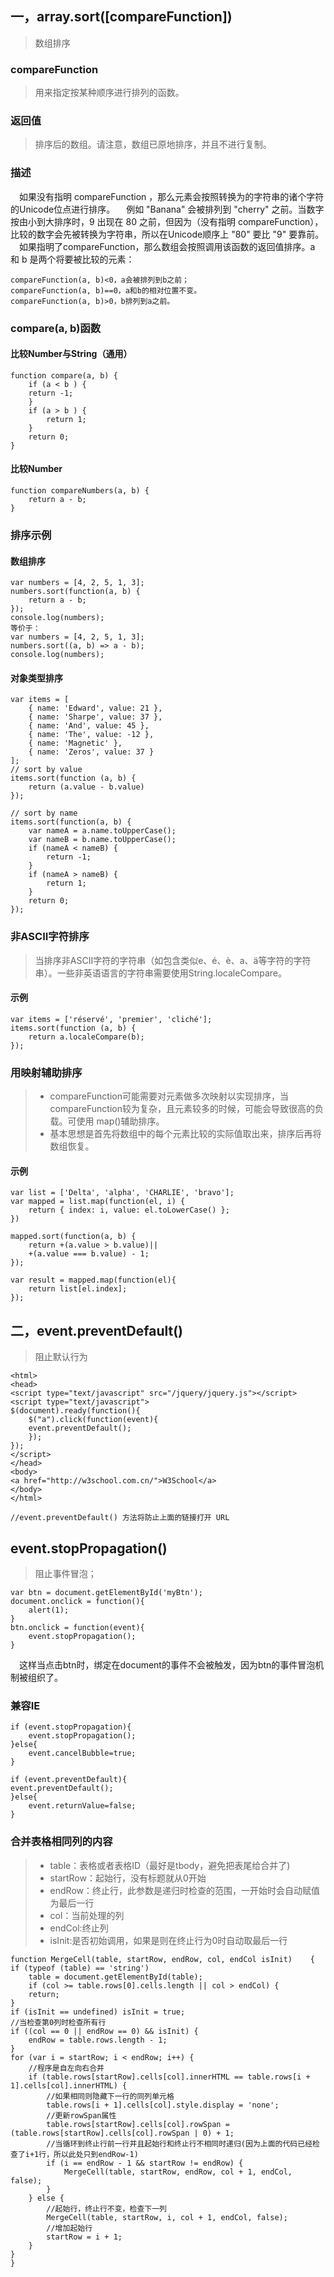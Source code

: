 ## 一，array.sort([compareFunction])
>数组排序
### compareFunction
>用来指定按某种顺序进行排列的函数。
### 返回值
>排序后的数组。请注意，数组已原地排序，并且不进行复制。
### 描述
&emsp;如果没有指明 compareFunction ，那么元素会按照转换为的字符串的诸个字符的Unicode位点进行排序。
&emsp;例如 "Banana" 会被排列到 "cherry" 之前。当数字按由小到大排序时，9 出现在 80 之前，但因为（没有指明 compareFunction），比较的数字会先被转换为字符串，所以在Unicode顺序上 "80" 要比 "9" 要靠前。
&emsp;如果指明了compareFunction，那么数组会按照调用该函数的返回值排序。a 和 b 是两个将要被比较的元素：

    compareFunction(a, b)<0，a会被排列到b之前；
    compareFunction(a, b)==0，a和b的相对位置不变。
    compareFunction(a, b)>0，b排列到a之前。

### compare(a, b)函数
#### 比较Number与String（通用）
    function compare(a, b) {
        if (a < b ) {   
        return -1;
        }
        if (a > b ) {
            return 1;
        }
        return 0;
    }

#### 比较Number

    function compareNumbers(a, b) {
        return a - b;
    }

### 排序示例
#### 数组排序

    var numbers = [4, 2, 5, 1, 3];
    numbers.sort(function(a, b) {
        return a - b;
    });
    console.log(numbers);
    等价于：
    var numbers = [4, 2, 5, 1, 3]; 
    numbers.sort((a, b) => a - b); 
    console.log(numbers);


#### 对象类型排序

    var items = [
        { name: 'Edward', value: 21 },
        { name: 'Sharpe', value: 37 },
        { name: 'And', value: 45 },
        { name: 'The', value: -12 },
        { name: 'Magnetic' },
        { name: 'Zeros', value: 37 }
    ];
    // sort by value
    items.sort(function (a, b) {
        return (a.value - b.value)
    });

    // sort by name
    items.sort(function(a, b) {
        var nameA = a.name.toUpperCase(); 
        var nameB = b.name.toUpperCase(); 
        if (nameA < nameB) {
            return -1;
        }
        if (nameA > nameB) {
            return 1;
        }
        return 0;
    });


### 非ASCII字符排序
>当排序非ASCII字符的字符串（如包含类似e、é、è、a、ä等字符的字符串）。一些非英语语言的字符串需要使用String.localeCompare。
#### 示例

    var items = ['réservé', 'premier', 'cliché'];
    items.sort(function (a, b) {
        return a.localeCompare(b);
    });


### 用映射辅助排序
>* compareFunction可能需要对元素做多次映射以实现排序，当 compareFunction较为复杂，且元素较多的时候，可能会导致很高的负载。可使用 map()辅助排序。
>* 基本思想是首先将数组中的每个元素比较的实际值取出来，排序后再将数组恢复。

#### 示例

    var list = ['Delta', 'alpha', 'CHARLIE', 'bravo'];
    var mapped = list.map(function(el, i) {
        return { index: i, value: el.toLowerCase() };
    })

    mapped.sort(function(a, b) {
        return +(a.value > b.value)|| 
        +(a.value === b.value) - 1;
    });

    var result = mapped.map(function(el){
        return list[el.index];
    });

## 二，event.preventDefault()
>阻止默认行为

    <html>
    <head>
    <script type="text/javascript" src="/jquery/jquery.js"></script>
    <script type="text/javascript">
    $(document).ready(function(){
        $("a").click(function(event){
        event.preventDefault();
        });
    });
    </script>
    </head>
    <body>
    <a href="http://w3school.com.cn/">W3School</a>
    </body>
    </html>

    //event.preventDefault() 方法将防止上面的链接打开 URL
    
## event.stopPropagation()
>阻止事件冒泡；

    var btn = document.getElementById('myBtn');
    document.onclick = function(){
        alert(1);
    }
    btn.onclick = function(event){
        event.stopPropagation();
    }

&emsp;这样当点击btn时，绑定在document的事件不会被触发，因为btn的事件冒泡机制被组织了。

### 兼容IE

    if (event.stopPropagation){  
        event.stopPropagation();  
    }else{  
        event.cancelBubble=true;  
    }  

    if (event.preventDefault){  
    event.preventDefault();  
    }else{  
        event.returnValue=false;  
    }  


### 合并表格相同列的内容
>* table：表格或者表格ID（最好是tbody，避免把表尾给合并了)
>* startRow：起始行，没有标题就从0开始
>* endRow：终止行，此参数是递归时检查的范围，一开始时会自动赋值为最后一行
>* col：当前处理的列
>* endCol:终止列
>* isInit:是否初始调用，如果是则在终止行为0时自动取最后一行

    function MergeCell(table, startRow, endRow, col, endCol isInit)    {
    if (typeof (table) == 'string')
        table = document.getElementById(table);
        if (col >= table.rows[0].cells.length || col > endCol) {
        return;
    }
    if (isInit == undefined) isInit = true;
    //当检查第0列时检查所有行
    if ((col == 0 || endRow == 0) && isInit) {
        endRow = table.rows.length - 1;
    }
    for (var i = startRow; i < endRow; i++) {
        //程序是自左向右合并
        if (table.rows[startRow].cells[col].innerHTML == table.rows[i + 1].cells[col].innerHTML) {
            //如果相同则隐藏下一行的同列单元格
            table.rows[i + 1].cells[col].style.display = 'none';
            //更新rowSpan属性
            table.rows[startRow].cells[col].rowSpan = (table.rows[startRow].cells[col].rowSpan | 0) + 1;
            //当循环到终止行前一行并且起始行和终止行不相同时递归(因为上面的代码已经检查了i+1行，所以此处只到endRow-1)
            if (i == endRow - 1 && startRow != endRow) {
                MergeCell(table, startRow, endRow, col + 1, endCol, false);
            }
        } else {
            //起始行，终止行不变，检查下一列
            MergeCell(table, startRow, i, col + 1, endCol, false);
            //增加起始行
            startRow = i + 1;
        }
    }
    }